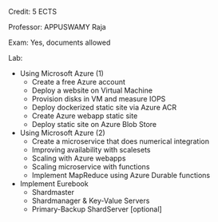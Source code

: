 Credit: 5 ECTS

Professor: APPUSWAMY Raja

Exam: Yes, documents allowed

Lab: 
+ Using Microsoft Azure (1)
  + Create a free Azure account
  + Deploy a website on Virtual Machine
  + Provision disks in VM and measure IOPS
  + Deploy dockerized static site via Azure ACR
  + Create Azure webapp static site
  + Deploy static site on Azure Blob Store
+ Using Microsoft Azure (2)
  + Create a microservice that does numerical integration
  + Improving availability with scalesets
  + Scaling with Azure webapps
  + Scaling microservice with functions
  + Implement MapReduce using Azure Durable functions
+ Implement Eurebook
  + Shardmaster
  + Shardmanager & Key-Value Servers
  + Primary-Backup ShardServer [optional]